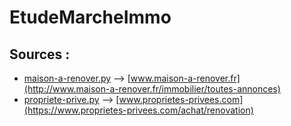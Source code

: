 # EtudeMarcheImmo

## Sources :
* [maison-a-renover.py](maison-a-renover.py) --> [www.maison-a-renover.fr](http://www.maison-a-renover.fr/immobilier/toutes-annonces)
* [propriete-prive.py](propriete-prive.py) --> [www.proprietes-privees.com](https://www.proprietes-privees.com/achat/renovation)
